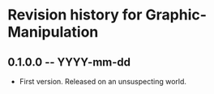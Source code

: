 # Revision history for Graphic-Manipulation

## 0.1.0.0 -- YYYY-mm-dd

* First version. Released on an unsuspecting world.
